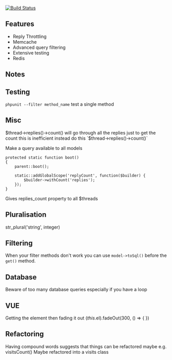 [![Build Status](https://travis-ci.org/noobling/forum.svg?branch=master)](https://travis-ci.org/noobling/forum)

## Features
* Reply Throttling
* Memcache
* Advanced query filtering
* Extensive testing
* Redis

## Notes

## Testing

`phpunit --filter method_name` test a single method

## Misc
$thread->replies()->count() will go through all the replies just to get the count this is inefficient instead do this `$thread->replies()->count()`

Make a query available to all models
````
protected static function boot()
{
    parent::boot();

    static::addGlobalScope('replyCount', function($builder) {
        $builder->withCount('replies');
    });
}
````
Gives replies_count property to all $threads

## Pluralisation
str_plural('string', integer)

## Filtering
When your filter methods don't work you can use `model->toSql()` before the `get()` method.

## Database
Beware of too many database queries especially if you have a loop

## VUE
Getting the element then fading it out
$(this.$el).fadeOut(300, () => {
})

## Refactoring
Having compound words suggests that things can be refactored maybe
e.g. visitsCount() Maybe refactored into a visits class